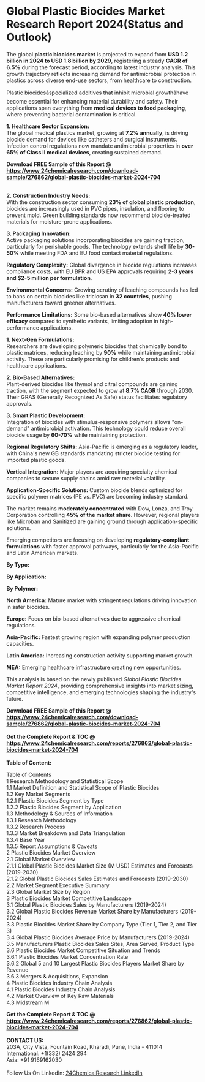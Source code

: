 <h1>Global Plastic Biocides Market Research Report 2024(Status and Outlook)</h1><p>The global <strong>plastic biocides market</strong> is projected to expand from <strong>USD 1.2 billion in 2024 to USD 1.8 billion by 2029</strong>, registering a steady <strong>CAGR of 6.5%</strong> during the forecast period, according to latest industry analysis. This growth trajectory reflects increasing demand for antimicrobial protection in plastics across diverse end-use sectors, from healthcare to construction.</p><p>Plastic biocidesâspecialized additives that inhibit microbial growthâhave become essential for enhancing material durability and safety. Their applications span everything from <strong>medical devices to food packaging</strong>, where preventing bacterial contamination is critical.</p><p><strong>1. Healthcare Sector Expansion:</strong><br>
The global medical plastics market, growing at <strong>7.2% annually</strong>, is driving biocide demand for devices like catheters and surgical instruments. Infection control regulations now mandate antimicrobial properties in <strong>over 65% of Class II medical devices</strong>, creating sustained demand.</p><div><b>Download FREE Sample of this Report @ 
            <a href="https://www.24chemicalresearch.com/download-sample/276862/global-plastic-biocides-market-2024-704">
            https://www.24chemicalresearch.com/download-sample/276862/global-plastic-biocides-market-2024-704</a></b></div><br><p><strong>2. Construction Industry Needs:</strong><br>
With the construction sector consuming <strong>23% of global plastic production</strong>, biocides are increasingly used in PVC pipes, insulation, and flooring to prevent mold. Green building standards now recommend biocide-treated materials for moisture-prone applications.</p><p><strong>3. Packaging Innovation:</strong><br>
Active packaging solutions incorporating biocides are gaining traction, particularly for perishable goods. The technology extends shelf life by <strong>30-50%</strong> while meeting FDA and EU food contact material regulations.</p><p><strong>Regulatory Complexity:</strong> Global divergence in biocide regulations increases compliance costs, with EU BPR and US EPA approvals requiring <strong>2-3 years and $2-5 million per formulation</strong>.</p><p><strong>Environmental Concerns:</strong> Growing scrutiny of leaching compounds has led to bans on certain biocides like triclosan in <strong>32 countries</strong>, pushing manufacturers toward greener alternatives.</p><p><strong>Performance Limitations:</strong> Some bio-based alternatives show <strong>40% lower efficacy</strong> compared to synthetic variants, limiting adoption in high-performance applications.</p><p><strong>1. Next-Gen Formulations:</strong><br>
Researchers are developing polymeric biocides that chemically bond to plastic matrices, reducing leaching by <strong>90%</strong> while maintaining antimicrobial activity. These are particularly promising for children's products and healthcare applications.</p><p><strong>2. Bio-Based Alternatives:</strong><br>
Plant-derived biocides like thymol and citral compounds are gaining traction, with the segment expected to grow at <strong>8.7% CAGR</strong> through 2030. Their GRAS (Generally Recognized As Safe) status facilitates regulatory approvals.</p><p><strong>3. Smart Plastic Development:</strong><br>
Integration of biocides with stimulus-responsive polymers allows "on-demand" antimicrobial activation. This technology could reduce overall biocide usage by <strong>60-70%</strong> while maintaining protection.</p><p><strong>Regional Regulatory Shifts:</strong> Asia-Pacific is emerging as a regulatory leader, with China's new GB standards mandating stricter biocide testing for imported plastic goods.</p><p><strong>Vertical Integration:</strong> Major players are acquiring specialty chemical companies to secure supply chains amid raw material volatility.</p><p><strong>Application-Specific Solutions:</strong> Custom biocide blends optimized for specific polymer matrices (PE vs. PVC) are becoming industry standard.</p><p>The market remains <strong>moderately concentrated</strong> with Dow, Lonza, and Troy Corporation controlling <strong>45% of the market share</strong>. However, regional players like Microban and Sanitized are gaining ground through application-specific solutions.</p><p>Emerging competitors are focusing on developing <strong>regulatory-compliant formulations</strong> with faster approval pathways, particularly for the Asia-Pacific and Latin American markets.</p><p><strong>By Type:</strong></p><p><strong>By Application:</strong></p><p><strong>By Polymer:</strong></p><p><strong>North America:</strong> Mature market with stringent regulations driving innovation in safer biocides.</p><p><strong>Europe:</strong> Focus on bio-based alternatives due to aggressive chemical regulations.</p><p><strong>Asia-Pacific:</strong> Fastest growing region with expanding polymer production capacities.</p><p><strong>Latin America:</strong> Increasing construction activity supporting market growth.</p><p><strong>MEA:</strong> Emerging healthcare infrastructure creating new opportunities.</p><p>This analysis is based on the newly published <em>Global Plastic Biocides Market Report 2024</em>, providing comprehensive insights into market sizing, competitive intelligence, and emerging technologies shaping the industry's future.</p><div><b>Download FREE Sample of this Report @ 
            <a href="https://www.24chemicalresearch.com/download-sample/276862/global-plastic-biocides-market-2024-704">
            https://www.24chemicalresearch.com/download-sample/276862/global-plastic-biocides-market-2024-704</a></b></div><br><div><b>Get the Complete Report & TOC @ 
            <a href="https://www.24chemicalresearch.com/reports/276862/global-plastic-biocides-market-2024-704">
            https://www.24chemicalresearch.com/reports/276862/global-plastic-biocides-market-2024-704</a></b></div><br>
            <b>Table of Content:</b><p>Table of Contents<br />
1 Research Methodology and Statistical Scope<br />
1.1 Market Definition and Statistical Scope of Plastic Biocides<br />
1.2 Key Market Segments<br />
1.2.1 Plastic Biocides Segment by Type<br />
1.2.2 Plastic Biocides Segment by Application<br />
1.3 Methodology & Sources of Information<br />
1.3.1 Research Methodology<br />
1.3.2 Research Process<br />
1.3.3 Market Breakdown and Data Triangulation<br />
1.3.4 Base Year<br />
1.3.5 Report Assumptions & Caveats<br />
2 Plastic Biocides Market Overview<br />
2.1 Global Market Overview<br />
2.1.1 Global Plastic Biocides Market Size (M USD) Estimates and Forecasts (2019-2030)<br />
2.1.2 Global Plastic Biocides Sales Estimates and Forecasts (2019-2030)<br />
2.2 Market Segment Executive Summary<br />
2.3 Global Market Size by Region<br />
3 Plastic Biocides Market Competitive Landscape<br />
3.1 Global Plastic Biocides Sales by Manufacturers (2019-2024)<br />
3.2 Global Plastic Biocides Revenue Market Share by Manufacturers (2019-2024)<br />
3.3 Plastic Biocides Market Share by Company Type (Tier 1, Tier 2, and Tier 3)<br />
3.4 Global Plastic Biocides Average Price by Manufacturers (2019-2024)<br />
3.5 Manufacturers Plastic Biocides Sales Sites, Area Served, Product Type<br />
3.6 Plastic Biocides Market Competitive Situation and Trends<br />
3.6.1 Plastic Biocides Market Concentration Rate<br />
3.6.2 Global 5 and 10 Largest Plastic Biocides Players Market Share by Revenue<br />
3.6.3 Mergers & Acquisitions, Expansion<br />
4 Plastic Biocides Industry Chain Analysis<br />
4.1 Plastic Biocides Industry Chain Analysis<br />
4.2 Market Overview of Key Raw Materials<br />
4.3 Midstream M</p><div><b>Get the Complete Report & TOC @ 
            <a href="https://www.24chemicalresearch.com/reports/276862/global-plastic-biocides-market-2024-704">
            https://www.24chemicalresearch.com/reports/276862/global-plastic-biocides-market-2024-704</a></b></div><br><b>CONTACT US:</b><br>
            203A, City Vista, Fountain Road, Kharadi, Pune, India - 411014<br>
            International: +1(332) 2424 294<br>
            Asia: +91 9169162030 <br><br>
            Follow Us On LinkedIn: <a href="https://www.linkedin.com/company/24chemicalresearch/">24ChemicalResearch LinkedIn</a>